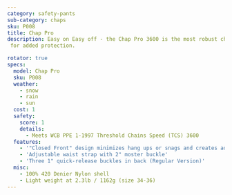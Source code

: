 ```yaml
---
category: safety-pants
sub-category: chaps
sku: P008
title: Chap Pro
description: Easy on Easy off - the Chap Pro 3600 is the most robust chap on the market and is great for intermittent use. Whether you are a commercial faller or out gathering firewood for the winter, these will help get you home with all your legs.
 for added protection.

rotator: true
specs:
  model: Chap Pro
  sku: P008
  weather:
    - snow
    - rain
    - sun
  cost: 1
  safety:
    score: 1
    details:
      - Meets WCB PPE 1-1997 Threshold Chains Speed (TCS) 3600
  features:
    - '"Closed Front" design minimizes hang ups or snags and creates added protection for the user'
    - 'Adjustable waist strap with 2" moster buckle'
    - 'Three 1" quick-release buckles in back (Regular Version)'
  misc:
    - 100% 420 Denier Nylon shell
    - Light weight at 2.3lb / 1162g (size 34-36)
---
```

